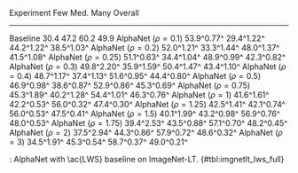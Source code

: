 Experiment                     Few        Med.        Many     Overall
-------------------     ----------  ----------  ----------  ----------
Baseline                      30.4        47.2        60.2        49.9
AlphaNet ($\rho=0.1$)   53.9^0.77^  29.4^1.22^  44.2^1.22^  38.5^1.03^
AlphaNet ($\rho=0.2$)   52.0^1.21^  33.3^1.44^  48.0^1.37^  41.5^1.08^
AlphaNet ($\rho=0.25$)  51.1^0.63^  34.4^1.04^  48.9^0.99^  42.3^0.82^
AlphaNet ($\rho=0.3$)   49.8^2.20^  35.9^1.59^  50.4^1.47^  43.4^1.10^
AlphaNet ($\rho=0.4$)   48.7^1.17^  37.4^1.13^  51.6^0.95^  44.4^0.80^
AlphaNet ($\rho=0.5$)   46.9^0.98^  38.6^0.87^  52.9^0.86^  45.3^0.69^
AlphaNet ($\rho=0.75$)  45.3^1.89^  40.2^1.28^  54.4^1.01^  46.3^0.76^
AlphaNet ($\rho=1$)     41.6^1.61^  42.2^0.53^  56.0^0.32^  47.4^0.30^
AlphaNet ($\rho=1.25$)  42.5^1.41^  42.1^0.74^  56.0^0.53^  47.5^0.41^
AlphaNet ($\rho=1.5$)   40.1^1.99^  43.2^0.98^  56.9^0.76^  48.0^0.53^
AlphaNet ($\rho=1.75$)  39.4^2.53^  43.5^0.88^  57.1^0.70^  48.2^0.45^
AlphaNet ($\rho=2$)     37.5^2.94^  44.3^0.86^  57.9^0.72^  48.6^0.32^
AlphaNet ($\rho=3$)     34.5^1.91^  45.3^0.54^  58.7^0.37^  49.0^0.21^

: AlphaNet with \ac{LWS} baseline on ImageNet-LT. {#tbl:imgnetlt_lws_full}
